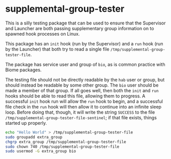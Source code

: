 # supplemental-group-tester

This is a silly testing package that can be used to ensure that the
Supervisor and Launcher are both passing supplementary group
information on to spawned hook processes on Linux.

This package has an `init` hook (run by the Supervisor) and a `run`
hook (run by the Launcher) that both try to read a single file
`/tmp/supplemental-group-tester-file`.

The package has service user and group of `bio`, as is common practice
with Biome packages.

The testing file should not be directly readable by the `hab` user or
group, but should instead be readable by some other group. The `bio`
user should be made a member of that group. If all goes well, then
both the `init` and `run` hooks should be able to read this file,
allowing them to progress. A successful `init` hook run will allow the
`run` hook to begin, and a successful file check in the `run` hook
will then allow it to continue into an infinite sleep loop. Before
doing that, though, it will write the string `SUCCESS` to the file
`/tmp/supplemental-group-tester-file-sentinel`; if that file exists,
things started up properly.

```sh
echo "Hello World" > /tmp/supplemental-group-tester-file
sudo groupadd extra_group
chgrp extra_group /tmp/supplemental-group-tester-file
sudo chown 740 /tmp/supplemental-group-tester-file
sudo usermod -G extra_group bio
```
